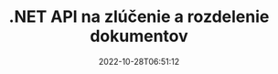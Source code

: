 ---
############################# Static ############################
layout: "product"
date: 2022-10-28T06:51:12
draft: false

product: "Merger"
product_tag: "merger"
platform: ".NET"
platform_tag: "net"

############################# Head ############################
head_title: "C# .NET Document Merging API | Kombinovať a rozdeliť PDF Word Excel EPUB"
head_description: "Rozhranie API na zlučovanie dokumentov C# .NET na kombinovanie, rozdelenie, výmenu alebo odstránenie stránok dokumentov z formátov PDF, Microsoft Word, Excel, prezentácií, Visia a obrázkov."

############################# Header ############################
title: ".NET API na zlúčenie a rozdelenie dokumentov"
description: "API na kombinovanie, rozdelenie, výmenu, orezanie alebo odstránenie dokumentov, snímok a diagramov v aplikáciách .NET."
button:
    enable: true

############################# SubMenu ############################
submenu:
    enable: true
    
    left:
        img_alt: "GroupDocs.Merger for .NET"
        image: "https://www.groupdocs.cloud/templates/groupdocs/images/product-logos/groupdocs-merger-net.png"
        product: "GroupDocs.Merger"
        platform: ".NET"

    middle:
        button:
            # button loop
            - link: "#overview"
              text: "Prehľad"

            # button loop
            - link: "#features"
              text: "Vlastnosti"

            # button loop
            - link: "#support"
              text: "podpora"

            # button loop
            - link: "https://products.groupdocs.app/merger"
              text: "Živá ukážka"

            # button loop
            - link: "https://purchase.groupdocs.com/pricing/merger/net"
              text: "Stanovenie cien"

    right:
        link_download: "https://downloads.groupdocs.com/merger"
        link_learn: "https://docs.groupdocs.com/merger/net/"
        link_buy: "https://purchase.groupdocs.com"

############################# Overview ############################
overview:
    enable: true
    content: |
      GroupDocs.Merger for .NET vám pomáha rýchlo vyvíjať špičkové podnikové aplikácie v C#, ASP.NET a ďalších technológiách .NET. Len pár riadkov kódu umožní vašim .NET aplikáciám kombinovať, rozdeľovať, preskupovať, vymieňať, orezávať a odstraňovať jednu stranu alebo zbierku stránok dokumentov, slajdov, obrázkov alebo diagramov. Vykonajte tieto operácie na zabezpečených súboroch nastavením alebo odstránením ochrany heslom pre známe a neznáme formáty súborov.  

      Pomocou GroupDocs.Merger pre .NET môžete vykonať zlúčenie; rozdelenie a ďalšie súvisiace operácie na jednotlivých dokumentoch, ako aj na dávke dokumentov. Programovo spájajte súbory všetkých populárnych formátov, ako sú Microsoft Word, Excel, PowerPoint, Visio, OpenDocument, PDF, XPS, TXT, CSV, eKniha a formáty obrázkových súborov.
    tabs:
      enable: true
      
      ## TAB ONE ##
      tab_one:
        description: |
          Nasleduje prehľad GroupDocs.Merger pre .NET:
      
        left:
          enable: true
          icon: "fab fa-html5"
          title: "Operácie dokumentov"
          content: |
            * Zmeniť poradie strán
            * Odstrániť alebo Odstrániť strany
            * Rozdeliť alebo zlomiť dokument
            * Vymeňte alebo zamiešajte ľubovoľné dve strany
            * Orezajte jednu alebo viac strán
            * Spojiť viacero dokumentov
        
        right:
          enable: true
          icon: "fab fa-html5"
          title: "Bezpečnostné operácie"
          content: |
            * Nastavte zabezpečenie dokumentov
            * Skontrolujte stav zabezpečenia dokumentu
            * Nastavte heslo dokumentu
            * Aktualizujte heslo dokumentu
            * Odstráňte heslo dokumentu
      
      ## TAB TWO ##
      tab_two:
        description: |
          GroupDocs.Merger for .NET podporuje zlúčenie nasledujúcich [formátov súborov dokumentov](https://docs.groupdocs.com/merger/net/supported-document-formats/):

        left:
          enable: true
          table:
            # table loop
            - title: "Microsoft Office"
              content: |
                * **Slovo:** DOC, DOCX, DOCM, DOT, DOTX, DOTM, RTF, TXT
                * **Excel:** XLS, XLSX, XLSM, XLSB, XLTM, XLT, XLTM, XLTX, XLAM, SXC, SpreadsheetML
                * **PowerPoint:** PPT, PPTX, PPS, PPSX, PPSM, POT, POTM, POTX, PPTM
                * **OneNote:** JEDEN

        right:
          enable: true
          table:
            # table loop
            - title: "OpenDocument a ďalšie formáty"
              content: |
                * **Formáty OpenDocument**: ODT, OTT, ODP, OTP, ODS
                * **Pevné rozloženie**: PDF, XPS
                * **Obrázky**: BMP, PNG, TIFF
                * **Web**: HTML, MHT, MHTML
                * **Text**: TXT, CSV, TSV
                * **LaTex**: TEX
                * **E-kniha**: EPUB

      ## TAB THREE ##
      tab_three:
        description: |
          GroupDocs.Merger for .NET podporuje nasledujúce operačné systémy, rámce a správcov balíkov:
        
        left:
          enable: true
          table:
            # table loop
            - icon: "fab fa-windows"
              title: "Operačné systémy"
              content: |
                * Pracovná plocha systému Windows
                * Windows Server
                * Windows Azure
                * Linux

            # table loop
            - icon: "fas fa-code"
              title: "Podporované rámce"
              content: |
                * .NET Framework 2.0 alebo vyšší
                * Mono Framework 1.2 alebo vyšší
                * .NET Standard 2.0
                * .NET Core 2.0

        right:
          enable: true
          table:
            # table loop
            - icon: "fas fa-box"
              title: "Správca balíkov"
              content: |
                * NuGet

            # table loop
            - icon: "fas fa-tools"
              title: "Vývojové prostredia"
              content: |
                * Microsoft Visual Studio
                * Xamarin.Android
                * Xamarin.IOS
                * Xamarin.Mac
                * MonoDevelop

############################# Features ############################
features:
    enable: true
    title: "GroupDocs.Merger for .NET Features"

    feature:
      # feature loop
      - icon: "fas fa-copy"
        content: "Skombinujte a zlúčte viacero strán, snímok a diagramov do jedného dokumentu"
       
      # feature loop
      - icon: "fas fa-eye"
        content: "Rozdeľte a rozdeľte veľké dokumenty na viacero menších súborov"

      # feature loop
      - icon: "fas fa-bolt"
        content: "Preusporiadajte, premiešajte a reorganizujte strany, snímky alebo diagramy"
      
      # feature loop
      - icon: "fas fa-file-powerpoint"
        content: "Vymieňajte a vymieňajte si dve strany, snímky alebo diagramy medzi sebou v rámci dokumentu"

      # feature loop
      - icon: "fas fa-code"
        content: "Orezajte dokument odstránením konkrétnych strán, snímok alebo diagramov"

      # feature loop
      - icon: "fas fa-cloud"
        content: "Odstráňte jednu alebo zbierku strán, snímok alebo diagramov"

      # feature loop
      - icon: "fas fa-remove-format"
        content: "Spojte veľké množstvo dokumentov v dávkach"

      # feature loop
      - icon: "fas fa-comment-slash"
        content: "Programovo skontrolujte, či je dokument zabezpečený heslom"

      # feature loop
      - icon: "fas fa-location-arrow"
        content: "Nastavte, resetujte a odstráňte heslo známych a neznámych formátov dokumentov"

      # feature loop
      - icon: "fas fa-border-all"
        content: "Získajte zoznam podporovaných formátov súborov – Formát súboru denníka rozdeleného a spájaného textu (ERR)."

      # feature loop
      - icon: "fas fa-wrench"
        content: "Otáčajte strany a zmeňte orientáciu strán známych a neznámych formátov"

      # feature loop
      - icon: "fas fa-columns"
        content: "Skombinujte viacero súborov rôznych formátov do DOC, DOCX a XPS"

      # feature loop
      - icon: "fas fa-file-word"
        content: "Rozdelenie veľkých textových súborov podľa čísel riadkov"

      # feature loop
      - icon: "fas fa-envelope"
        content: "Získajte obrazové reprezentácie stránok dokumentu a formátov rodiny diagramov"

      # feature loop
      - icon: "fas fa-print"
        content: "Spojte obrázky s farbou pozadia a vyprázdnite čierny priestor na obrázku"

      # feature loop
      - icon: "fas fa-file-archive"
        content: "Zlúčte rôzne typy dokumentov (DOC, XLS, PPT atď.) do jedného súboru PDF"

      # feature loop
      - icon: "fas fa-lock"
        content: "Jednoducho importujte objekty OLE do typov súborov Microsoft Word, Excel, Presentation a OpenDocument"

      # feature loop
      - icon: "fas fa-file-code"
        content: "Pridajte ďalšie dokumenty na stránku diagramu prostredníctvom objektov OLE"

    more_feature:
      # more_feature_loop
      - title: "Odstráňte požadované stránky z dokumentov"
        content: |
          GroupDocs.Merger for .NET API vám pomôže odstrániť nechcené stránky z vášho dokumentu.
      
      # more_feature_loop
      - title: "Použiť transformáciu na vykreslený výstup"
        content: "Pomocou GroupDocs.Merger for .NET API môžete vykonať rôzne transformácie vykresleného výstupného dokumentu. Tieto možnosti transformácie vám poskytujú kontrolu nad spôsobom, akým prezentujete vykreslený výstup na zobrazenie. Dostupné transformácie sú možnosť otáčania strany, možnosť zmeny poradia strany a aplikovanie textového vodoznaku."

      # more_feature_loop
      - title: "Skontrolujte heslo neznámeho formátu dokumentu"
        content: "GroupDocs.Merger for .NET API vám umožňuje skontrolovať heslo dokumentu, ktorého formát nie je známy."

############################# Support ############################
support:
    enable: true

############################# Solutions ############################
solutions:
    enable: true
    title: "GroupDocs.Merger ponúka rozhrania API na zlučovanie dokumentov pre ďalšie populárne vývojové prostredia"

    solution:
        # solution loop
        - img_alt: "GroupDocs.Merger pre Java"
          image: "https://www.groupdocs.cloud/templates/groupdocs/images/product-logos/groupdocs-merger-java.png"
          product: "GroupDocs.Merger"
          platform: "Java"
          link: "/merger/java/"

############################# Back to top ###############################
back_to_top:
  enable: true
---